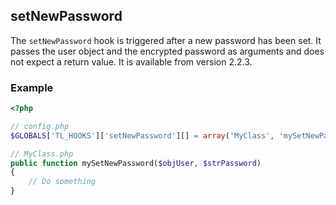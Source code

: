 setNewPassword
--------------

The `setNewPassword` hook is triggered after a new password has been set. It passes the user object and the encrypted password as arguments and does not expect a return value. It is available from version 2.2.3.


### Example ###

```php
<?php

// config.php
$GLOBALS['TL_HOOKS']['setNewPassword'][] = array('MyClass', 'mySetNewPassword');

// MyClass.php
public function mySetNewPassword($objUser, $strPassword)
{
    // Do something
}
```
